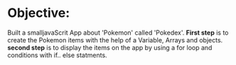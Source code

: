# Objective:
Built a smalljavaScrit App about 'Pokemon' called 'Pokedex'.
**First step** is to create the Pokemon items with the help of a Variable, Arrays and objects.
**second step** is to display the items on the app by using a for loop and conditions with if.. else statments. 